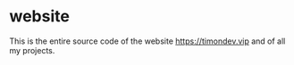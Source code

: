 # website
This is the entire source code of the website https://timondev.vip and of all my projects.
